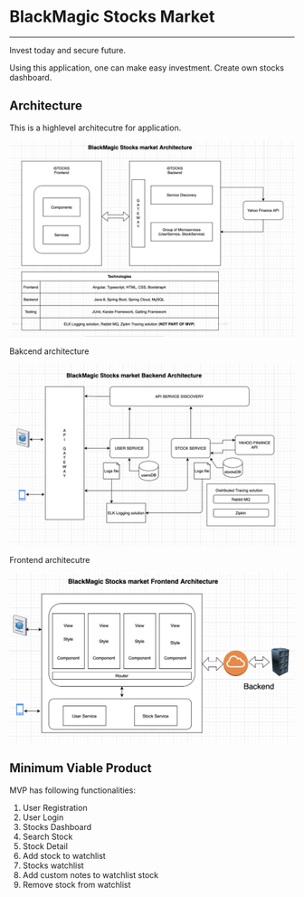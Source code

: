 # BlackMagic Stocks Market
----------------------------
Invest today and secure future.

Using this application, one can make easy investment. Create own stocks dashboard. 

## Architecture

This is a highlevel architecutre for application.

![bm_architecture](https://github.com/harshalmistry/images/blob/main/bm_architecture.png)

Bakcend architecture

![bm_architecture_backend](https://github.com/harshalmistry/images/blob/main/bm_stocks_backend.png)

Frontend architecutre

![bm_architecture_frontend](https://github.com/harshalmistry/images/blob/main/bm_stocks_frontend.png)

## Minimum Viable Product

MVP has following functionalities:

1. User Registration
2. User Login
3. Stocks Dashboard
4. Search Stock
5. Stock Detail
6. Add stock to watchlist
7. Stocks watchlist
8. Add custom notes to watchlist stock
9. Remove stock from watchlist


